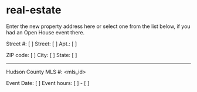 real-estate
===========

Enter the new property address here or 
select one from the list below, if you had an Open House event there.

Street #: [   ] Street: [              ] Apt.:  [  ]

ZIP code: [   ] City:   [              ] State: [  ]

---------------------------------------------------------------------

Hudson County MLS #: <mls_id>

Event Date:  [     ]
Event hours: [  ] - [  ]
